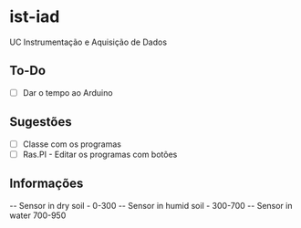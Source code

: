 # ist-iad
UC Instrumentação e Aquisição de Dados

## To-Do
- [ ] Dar o tempo ao Arduino

## Sugestões
- [ ] Classe com os programas
- [ ] Ras.PI - Editar os programas com botões

## Informações
-- Sensor in dry soil - 0-300
-- Sensor in humid soil - 300-700
-- Sensor in water	700-950
